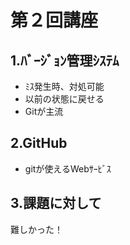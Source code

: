 # 第２回講座

## 1.ﾊﾞｰｼﾞｮﾝ管理ｼｽﾃﾑ
* ﾐｽ発生時、対処可能
* 以前の状態に戻せる
* Gitが主流

## 2.GitHub
* gitが使えるWebｻｰﾋﾞｽ

## 3.課題に対して
 難しかった！